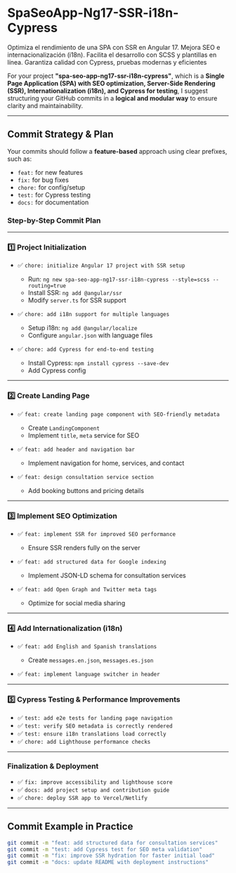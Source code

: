 # SpaSeoApp-Ng17-SSR-i18n-Cypress
Optimiza el rendimiento de una SPA con SSR en Angular 17. Mejora SEO e internacionalización (i18n). Facilita el desarrollo con SCSS y plantillas en línea. Garantiza calidad con Cypress, pruebas modernas y eficientes

For your project **"spa-seo-app-ng17-ssr-i18n-cypress"**, which is a **Single Page Application (SPA) with SEO optimization, Server-Side Rendering (SSR), Internationalization (i18n), and Cypress for testing**, I suggest structuring your GitHub commits in a **logical and modular way** to ensure clarity and maintainability.  

---

## **Commit Strategy & Plan**
Your commits should follow a **feature-based** approach using clear prefixes, such as:  
- `feat:` for new features  
- `fix:` for bug fixes  
- `chore:` for config/setup  
- `test:` for Cypress testing  
- `docs:` for documentation  

### **Step-by-Step Commit Plan**
---

### **1️⃣ Project Initialization**
- ✅ `chore: initialize Angular 17 project with SSR setup`  
  - Run: `ng new spa-seo-app-ng17-ssr-i18n-cypress --style=scss --routing=true`
  - Install SSR: `ng add @angular/ssr`
  - Modify `server.ts` for SSR support  

- ✅ `chore: add i18n support for multiple languages`  
  - Setup i18n: `ng add @angular/localize`
  - Configure `angular.json` with language files  

- ✅ `chore: add Cypress for end-to-end testing`  
  - Install Cypress: `npm install cypress --save-dev`
  - Add Cypress config  

---

### **2️⃣ Create Landing Page**
- ✅ `feat: create landing page component with SEO-friendly metadata`  
  - Create `LandingComponent`
  - Implement `title`, `meta` service for SEO  

- ✅ `feat: add header and navigation bar`  
  - Implement navigation for home, services, and contact  

- ✅ `feat: design consultation service section`  
  - Add booking buttons and pricing details  

---

### **3️⃣ Implement SEO Optimization**
- ✅ `feat: implement SSR for improved SEO performance`  
  - Ensure SSR renders fully on the server  

- ✅ `feat: add structured data for Google indexing`  
  - Implement JSON-LD schema for consultation services  

- ✅ `feat: add Open Graph and Twitter meta tags`  
  - Optimize for social media sharing  

---

### **4️⃣ Add Internationalization (i18n)**
- ✅ `feat: add English and Spanish translations`  
  - Create `messages.en.json`, `messages.es.json`  

- ✅ `feat: implement language switcher in header`  

---

### **5️⃣ Cypress Testing & Performance Improvements**
- ✅ `test: add e2e tests for landing page navigation`  
- ✅ `test: verify SEO metadata is correctly rendered`  
- ✅ `test: ensure i18n translations load correctly`  
- ✅ `chore: add Lighthouse performance checks`  

---

### **Finalization & Deployment**
- ✅ `fix: improve accessibility and lighthouse score`  
- ✅ `docs: add project setup and contribution guide`  
- ✅ `chore: deploy SSR app to Vercel/Netlify`  

---

## **Commit Example in Practice**
```sh
git commit -m "feat: add structured data for consultation services"
git commit -m "test: add Cypress test for SEO meta validation"
git commit -m "fix: improve SSR hydration for faster initial load"
git commit -m "docs: update README with deployment instructions"
```
<!--
npm install @ngx-translate/core @ngx-translate/http-loader

ways to make the translate available:

1-TranslateModule
2-TranslateModule

1-Add to @NgModule Imports:



2-add provider

importProvider


TranslateModule.forRoot({
      loader: {
        provide: TranslateLoader,
        useFactory: HttpLoaderFactory,
        deps: [HttpClient]
      }
    })
-->